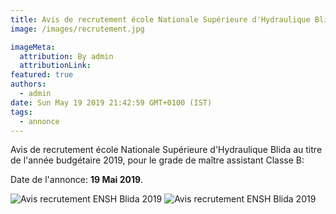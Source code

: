 ```yaml
---
title: Avis de recrutement école Nationale Supérieure d'Hydraulique Blida
image: /images/recrutement.jpg

imageMeta:
  attribution: By admin
  attributionLink:
featured: true
authors:
  - admin
date: Sun May 19 2019 21:42:59 GMT+0100 (IST)
tags:
  - annonce
---
```


Avis de recrutement école Nationale Supérieure d'Hydraulique Blida au titre de l'année budgétaire 2019, pour le grade de maître assistant Classe B:

Date de l'annonce: **19 Mai 2019**.

![Avis recrutement ENSH Blida 2019](/images/avis_recrutement_ensh_blida_2019_1.jpg)
![Avis recrutement ENSH Blida 2019](/images/avis_recrutement_ensh_blida_2019_2.jpg)
